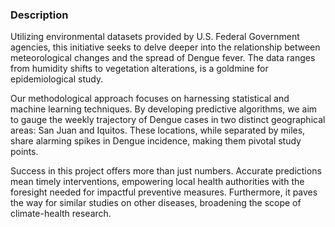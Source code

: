<div class='PortMarker'>

### Description

<div class='StyledHR StyledHRProjects'></div>

Utilizing environmental datasets provided by U.S. Federal Government agencies, this initiative seeks to delve deeper into the relationship between meteorological changes and the spread of Dengue fever. The data ranges from humidity shifts to vegetation alterations, is a goldmine for epidemiological study.

Our methodological approach focuses on harnessing statistical and machine learning techniques. By developing predictive algorithms, we aim to gauge the weekly trajectory of Dengue cases in two distinct geographical areas: San Juan and Iquitos. These locations, while separated by miles, share alarming spikes in Dengue incidence, making them pivotal study points.

Success in this project offers more than just numbers. Accurate predictions mean timely interventions, empowering local health authorities with the foresight needed for impactful preventive measures. Furthermore, it paves the way for similar studies on other diseases, broadening the scope of climate-health research.

</div>